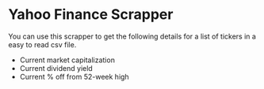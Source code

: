 # Yahoo Finance Scrapper

You can use this scrapper to get the following details for a list of tickers in a easy to read csv file.

  - Current market capitalization
  - Current dividend yield
  - Current % off from 52-week high 